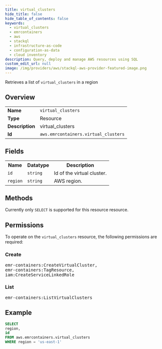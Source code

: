 ```yaml
---
title: virtual_clusters
hide_title: false
hide_table_of_contents: false
keywords:
  - virtual_clusters
  - emrcontainers
  - aws
  - stackql
  - infrastructure-as-code
  - configuration-as-data
  - cloud inventory
description: Query, deploy and manage AWS resources using SQL
custom_edit_url: null
image: /img/providers/aws/stackql-aws-provider-featured-image.png
---
```

Retrieves a list of <code>virtual_clusters</code> in a region

## Overview
<table><tbody>
<tr><td><b>Name</b></td><td><code>virtual_clusters</code></td></tr>
<tr><td><b>Type</b></td><td>Resource</td></tr>
<tr><td><b>Description</b></td><td>virtual_clusters</td></tr>
<tr><td><b>Id</b></td><td><code>aws.emrcontainers.virtual_clusters</code></td></tr>
</tbody></table>

## Fields
<table><tbody>
<tr><th>Name</th><th>Datatype</th><th>Description</th></tr>
<tr><td><code>id</code></td><td><code>string</code></td><td>Id of the virtual cluster.</td></tr>
<tr><td><code>region</code></td><td><code>string</code></td><td>AWS region.</td></tr>

</tbody></table>

## Methods
Currently only <code>SELECT</code> is supported for this resource resource.

## Permissions

To operate on the <code>virtual_clusters</code> resource, the following permissions are required:

### Create
<pre>
emr-containers:CreateVirtualCluster,
emr-containers:TagResource,
iam:CreateServiceLinkedRole</pre>

### List
<pre>
emr-containers:ListVirtualClusters</pre>


## Example
```sql
SELECT
region,
id
FROM aws.emrcontainers.virtual_clusters
WHERE region = 'us-east-1'
```
